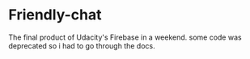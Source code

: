 # Friendly-chat
The final product of Udacity's Firebase in a weekend. 
some code was deprecated so i had to go through the docs.

